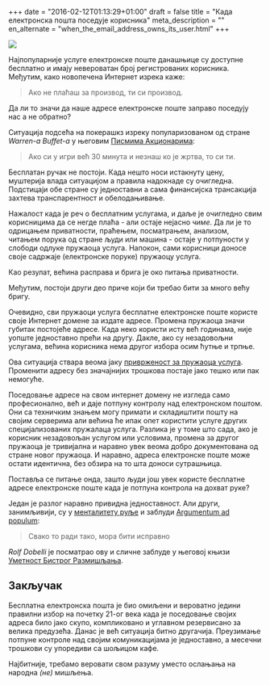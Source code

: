 +++
date = "2016-02-12T01:13:29+01:00"
draft = false
title = "Када електронска пошта поседује корисника"
meta_description = ""
en_alternate = "when_the_email_address_owns_its_user.html"
+++

<p class="illustration"><img src="/assets/img/mail-429296_640.jpg"/></p>

Најпопуларније услуге електронске поште данашњице су доступне бесплатно и имају невероватан број регистрованих корисника. Међутим, како новопечена Интернет изрека каже:

> Ако не плаћаш за производ, ти си производ.

Да ли то значи да наше адресе електронске поште заправо поседују нас а не обратно?

Ситуација подсећа на покерашкз изреку популаризованом од стране *Warren-a Buffet-a* у његовим [Писмима Акционарима](http://www.amazon.com/Berkshire-Hathaway-Letters-Shareholders-Buffett/dp/0615975070):

> Ако си у игри већ 30 минута и незнаш ко је жртва, то си ти.

Бесплатан ручак не постоји. Када нешто носи истакнуту цену, муштерија влада ситуацијом а правила надокнаде су очигледна. Подстицаји обе стране су једноставни a cама финансијска трансакција захтева транспарентност и обелодањивање.

Нажалост када је реч о бесплатним услугама, и даље је очигледно свим корисницима да се негде плаћа - али остаје нејасно *чиме*. Да ли је то одрицањем приватности, праћењем, посматрањем, анализом, читањем порука од стране људи или машина - остаје у потпуности у слободи одлуке пружаоца услуга. Напокон, сами корисници доносе своје садржаје (електронске поруке) пружаоцу услуга.

Као резулат, већина расправа и брига је око питања приватности.

Mеђутим, постоји други део приче који би требао бити за много већу бригу.

Очевидно, сви пружаоци услуга бесплатне електронске поште користе своје Интернет домене за издате адресе. Промена пружаоца значи губитак постојеће адресе. Када неко користи исту већ годинама, није уопште једноставно прећи на другу. Дакле, ако су незадовољни услугама, већина корисника нема другог избора осим ћутње и трпње.

Ова ситуација ствара веома јаку [приврженост за пружаоца услуга](https://en.wikipedia.org/wiki/Vendor_lock-in). Променити адресу без значајнијих трошкова постаје јако тешко или пак немогуће.

Поседовање адресе на свом интернет домену не изгледа само професионално, већ и даје потпуну контролу над електронском поштом. Они са техничким знањем могу примати и складиштити пошту на својим серверима али већина ће ипак опет користити услуге других специјализованих пружалаца услуга. Разлика је у томе што сада, ако је корисник незадовољан услугом или условима, промена за другог пружаоца је тривијална и наравно увек веома добро документована од стране новог пружаоца. И наравно, адреса електронске поште може остати идентична, без обзира на то шта доноси сутрашњица.

Поставља се питање онда, зашто људи још увек користе бесплатне адресе електронске поште када је потпуна контрола на дохват руке?

Један је разлог наравно привидна једноставност. Али други, занимљивији, су у [менталитету руље](менталитет_руље_дан_заљубљених.html) и заблуди [Argumentum ad populum](https://en.wikipedia.org/wiki/Argumentum_ad_populum):

> Свако то ради тако, мора бити исправно

*Rolf Dobelli* је посматрао ову и сличне заблуде у његовој књизи [Уметност Бистрог Размишљања](http://www.amazon.com/The-Thinking-Clearly-Rolf-Dobelli/dp/0062219693).

## Закључак

Бесплатна електронска пошта је био омиљени и вероватно једини правилни избор на почетку 21-ог века када је поседовање својих адреса било јако скупо, компликовано и углавном резервисано за велика предузећа. Данас је већ ситуација битно другачија. Преузимање потпуне контроле над својим комуникацијама је једноставно, а месечни трошкови су упоредиви са шољицом кафе.

Најбитније, требамо веровати свом разуму уместо ослањања на народна _(не)_ мишљења.


[comment]: # (dodati link ka prici Dositej - seljak i tele)
